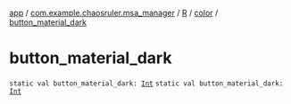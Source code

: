 [app](../../../index.md) / [com.example.chaosruler.msa_manager](../../index.md) / [R](../index.md) / [color](index.md) / [button_material_dark](.)

# button_material_dark

`static val button_material_dark: `[`Int`](https://kotlinlang.org/api/latest/jvm/stdlib/kotlin/-int/index.html)
`static val button_material_dark: `[`Int`](https://kotlinlang.org/api/latest/jvm/stdlib/kotlin/-int/index.html)